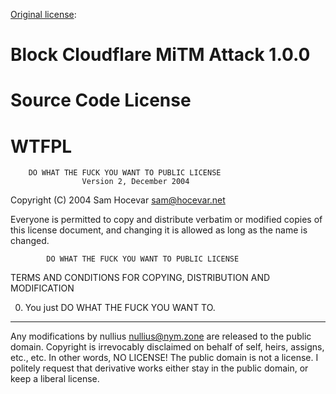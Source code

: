 [Original license](https://addons.mozilla.org/en-US/firefox/addon/block-cloudflare-mitm-attack/license/1.0.0):

# Block Cloudflare MiTM Attack 1.0.0
# Source Code License
# WTFPL

        DO WHAT THE FUCK YOU WANT TO PUBLIC LICENSE 
                    Version 2, December 2004 

 Copyright (C) 2004 Sam Hocevar <sam@hocevar.net> 

 Everyone is permitted to copy and distribute verbatim or modified 
 copies of this license document, and changing it is allowed as long 
 as the name is changed. 

            DO WHAT THE FUCK YOU WANT TO PUBLIC LICENSE 
   TERMS AND CONDITIONS FOR COPYING, DISTRIBUTION AND MODIFICATION 

  0. You just DO WHAT THE FUCK YOU WANT TO.

---

Any modifications by nullius <nullius@nym.zone> are released to the public domain.  Copyright is irrevocably disclaimed on behalf of self, heirs, assigns, etc., etc.  In other words, NO LICENSE!  The public domain is not a license.  I politely request that derivative works either stay in the public domain, or keep a liberal license.
